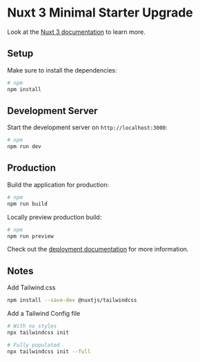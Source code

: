 # Nuxt 3 Minimal Starter Upgrade

Look at the [Nuxt 3 documentation](https://nuxt.com/docs/getting-started/introduction) to learn more.

## Setup

Make sure to install the dependencies:

```bash
# npm
npm install
```

## Development Server

Start the development server on `http://localhost:3000`:

```bash
# npm
npm run dev
```

## Production

Build the application for production:

```bash
# npm
npm run build
```

Locally preview production build:

```bash
# npm
npm run preview
```

Check out the [deployment documentation](https://nuxt.com/docs/getting-started/deployment) for more information.

## Notes
Add Tailwind.css

```bash
npm install --save-dev @nuxtjs/tailwindcss
```
Add a Tailwind Config file

```bash
# With no styles
npx tailwindcss init  

# Fully populated
npx tailwindcss init --full
```


